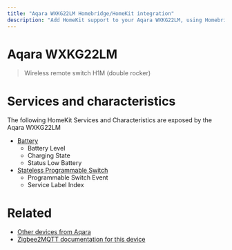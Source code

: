 ```yaml
---
title: "Aqara WXKG22LM Homebridge/HomeKit integration"
description: "Add HomeKit support to your Aqara WXKG22LM, using Homebridge, Zigbee2MQTT and homebridge-z2m."
---
```

<!---
This file has been GENERATED using src/docgen/docgen.ts
DO NOT EDIT THIS FILE MANUALLY!
-->
# Aqara WXKG22LM
> Wireless remote switch H1M (double rocker)


# Services and characteristics
The following HomeKit Services and Characteristics are exposed by
the Aqara WXKG22LM

* [Battery](../../battery.md)
  * Battery Level
  * Charging State
  * Status Low Battery
* [Stateless Programmable Switch](../../action.md)
  * Programmable Switch Event
  * Service Label Index


# Related
* [Other devices from Aqara](../index.md#aqara)
* [Zigbee2MQTT documentation for this device](https://www.zigbee2mqtt.io/devices/WXKG22LM.html)
